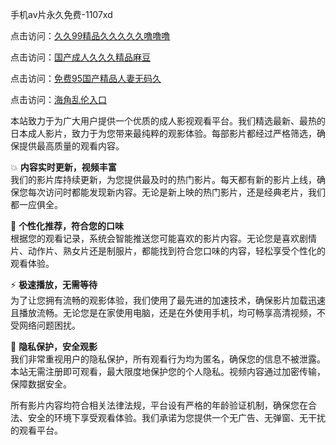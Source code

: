 手机av片永久免费-1107xd 

点击访问：<a href="https://heiliao2dmwwy.pages.dev/">久久99精品久久久久久噜噜噜</a>

点击访问：<a href="https://heiliaoxqkkct.pages.dev/">国产成人久久久精品麻豆</a>

点击访问：<a href="https://heiliaowzu4ur.pages.dev/">免费95国产精品人妻无码久</a>

点击访问：<a href="https://heiliaozj3tjd.pages.dev/">海角乱伦入口</a>

本站致力于为广大用户提供一个优质的成人影视观看平台。我们精选最新、最热的日本成人影片，致力于为您带来最纯粹的观影体验。每部影片都经过严格筛选，确保提供最高质量的观看内容。

💥 **内容实时更新，视频丰富**  
我们的影片库持续更新，为您提供最及时的热门影片。每天都有新的影片上线，确保您每次访问时都能发现新内容。无论是新上映的热门影片，还是经典老片，我们都一应俱全。

🌟 **个性化推荐，符合您的口味**  
根据您的观看记录，系统会智能推送您可能喜欢的影片内容。无论您是喜欢剧情片、动作片、熟女片还是制服片，都能找到符合您口味的内容，轻松享受个性化的观看体验。

⚡ **极速播放，无需等待**  
为了让您拥有流畅的观影体验，我们使用了最先进的加速技术，确保影片加载迅速且播放流畅。无论您是在家使用电脑，还是在外使用手机，均可畅享高清视频，不受网络问题困扰。

🔐 **隐私保护，安全观影**  
我们非常重视用户的隐私保护，所有观看行为均为匿名，确保您的信息不被泄露。本站无需注册即可观看，最大限度地保护您的个人隐私。视频内容通过加密传输，保障数据安全。

所有影片内容均符合相关法律法规，平台设有严格的年龄验证机制，确保您在合法、安全的环境下享受观看体验。我们承诺为您提供一个无广告、无弹窗、无干扰的观看平台。

<span style="display:none;">[Canonical link](https://github.com/002xd/riben117 )</span>
